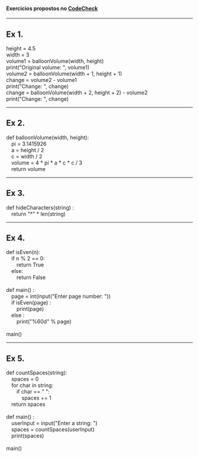 #### Exercicios propostos no [CodeCheck](https://horstmann.com/codecheck/index.html)
___
## Ex 1.
height = 4.5<br />
width = 3<br />
volume1 = balloonVolume(width, height)<br />
print("Original volume: ", volume1)<br />
volume2 = balloonVolume(width + 1, height + 1)<br />
change = volume2 - volume1<br />
print("Change: ", change)<br />
change = balloonVolume(width + 2, height + 2) - volume2<br />
print("Change: ", change)
___
## Ex 2.
def balloonVolume(width, height):<br />
&emsp;pi = 3.1415926<br />
&emsp;a = height / 2<br />
&emsp;c = width / 2<br />
&emsp;volume = 4 * pi * a * c * c / 3<br />
&emsp;return volume
___
## Ex 3.
def hideCharacters(string) :<br />
&emsp;return "*" * len(string)
___
## Ex 4.
def isEven(n):<br />
&emsp;if n % 2 == 0:<br />
&emsp;&emsp;return True<br />
&emsp;else:<br />
&emsp;&emsp;return False<br />
<br />
def main() :<br />
&emsp;page = int(input("Enter page number: "))<br />
&emsp;if isEven(page) :<br />
&emsp;&emsp;print(page)<br />
&emsp;else :<br />
&emsp;&emsp;print("%60d" % page)<br />
<br />
main()
___
## Ex 5.
def countSpaces(string):<br />
&emsp;spaces = 0<br />
&emsp;for char in string:<br />
&emsp;&emsp;if char == " ":<br />
&emsp;&emsp;&emsp;spaces += 1<br />
&emsp;return spaces<br />
<br />
def main() :<br />
&emsp;userInput = input("Enter a string: ")<br />
&emsp;spaces = countSpaces(userInput)<br />
&emsp;print(spaces)<br />
<br />
main()